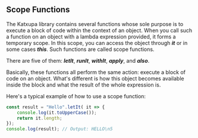 ## Scope Functions
The Katxupa library contains several functions whose sole purpose is to execute a block of code within the context of an object. 
When you call such a function on an object with a lambda expression provided, it forms a temporary scope. In this scope, 
you can access the object through _**it**_ or in some cases _**this**_. Such functions are called scope functions. 

There are five of them: **_letIt_**, **_runIt_**, **_withIt_**, **_apply_**, and **_also_**.

Basically, these functions all perform the same action: execute a block of code on an object. What's different is how this 
object becomes available inside the block and what the result of the whole expression is.

Here's a typical example of how to use a scope function:

```ts
const result = "Hello".letIt( it => {
    console.log(it.toUpperCase());
    return it.length;
});
console.log(result); // Output: HELLO\n5
```
